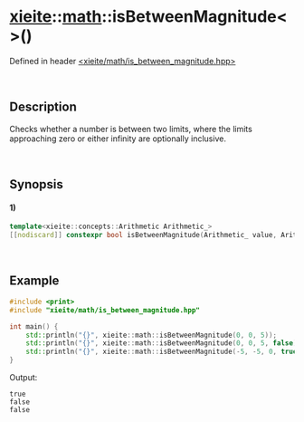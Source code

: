 # [xieite](../../xieite.md)\:\:[math](../../math.md)\:\:isBetweenMagnitude\<\>\(\)
Defined in header [<xieite/math/is_between_magnitude.hpp>](../../../include/xieite/math/is_between_magnitude.hpp)

&nbsp;

## Description
Checks whether a number is between two limits, where the limits approaching zero or either infinity are optionally inclusive.

&nbsp;

## Synopsis
#### 1)
```cpp
template<xieite::concepts::Arithmetic Arithmetic_>
[[nodiscard]] constexpr bool isBetweenMagnitude(Arithmetic_ value, Arithmetic_ limit1, Arithmetic_ limit2, bool downInclusive = true, bool upInclusive = true) noexcept;
```

&nbsp;

## Example
```cpp
#include <print>
#include "xieite/math/is_between_magnitude.hpp"

int main() {
    std::println("{}", xieite::math::isBetweenMagnitude(0, 0, 5));
    std::println("{}", xieite::math::isBetweenMagnitude(0, 0, 5, false));
    std::println("{}", xieite::math::isBetweenMagnitude(-5, -5, 0, true, false));
}
```
Output:
```
true
false
false
```
